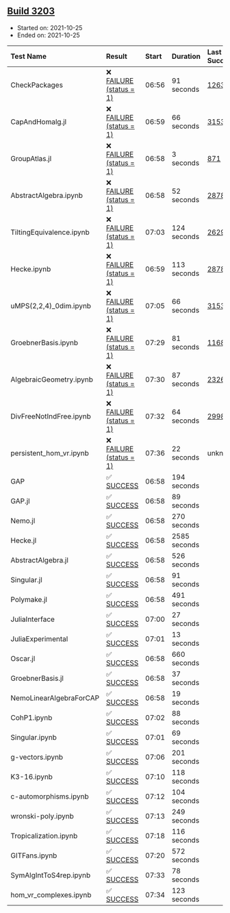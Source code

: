 ## [Build 3203](https://oscarci.mathematik.uni-kl.de/job/oscar-stable/3203/)

* Started on: 2021-10-25
* Ended on: 2021-10-25

| Test Name    | Result | Start | Duration | Last Success | First Failure |
|:-------------|:-------|:------|:---------|:-------------|:--------------|
| CheckPackages | ❌ [FAILURE (status = 1)](https://oscarci.mathematik.uni-kl.de/job/oscar-stable/3203/artifact/logs/build-3203/CheckPackages.log) | 06:56 | 91 seconds | [1263](https://oscarci.mathematik.uni-kl.de/job/oscar-stable/1263/) | [1264](https://oscarci.mathematik.uni-kl.de/job/oscar-stable/1264/) |
| CapAndHomalg.jl | ❌ [FAILURE (status = 1)](https://oscarci.mathematik.uni-kl.de/job/oscar-stable/3203/artifact/logs/build-3203/CapAndHomalg.jl.log) | 06:59 | 66 seconds | [3153](https://oscarci.mathematik.uni-kl.de/job/oscar-stable/3153/) | [3154](https://oscarci.mathematik.uni-kl.de/job/oscar-stable/3154/) |
| GroupAtlas.jl | ❌ [FAILURE (status = 1)](https://oscarci.mathematik.uni-kl.de/job/oscar-stable/3203/artifact/logs/build-3203/GroupAtlas.jl.log) | 06:58 | 3 seconds | [871](https://oscarci.mathematik.uni-kl.de/job/oscar-stable/871/) | [872](https://oscarci.mathematik.uni-kl.de/job/oscar-stable/872/) |
| AbstractAlgebra.ipynb | ❌ [FAILURE (status = 1)](https://oscarci.mathematik.uni-kl.de/job/oscar-stable/3203/artifact/logs/build-3203/AbstractAlgebra.ipynb.log) | 06:58 | 52 seconds | [2878](https://oscarci.mathematik.uni-kl.de/job/oscar-stable/2878/) | [2879](https://oscarci.mathematik.uni-kl.de/job/oscar-stable/2879/) |
| TiltingEquivalence.ipynb | ❌ [FAILURE (status = 1)](https://oscarci.mathematik.uni-kl.de/job/oscar-stable/3203/artifact/logs/build-3203/TiltingEquivalence.ipynb.log) | 07:03 | 124 seconds | [2629](https://oscarci.mathematik.uni-kl.de/job/oscar-stable/2629/) | [2630](https://oscarci.mathematik.uni-kl.de/job/oscar-stable/2630/) |
| Hecke.ipynb | ❌ [FAILURE (status = 1)](https://oscarci.mathematik.uni-kl.de/job/oscar-stable/3203/artifact/logs/build-3203/Hecke.ipynb.log) | 06:59 | 113 seconds | [2878](https://oscarci.mathematik.uni-kl.de/job/oscar-stable/2878/) | [2879](https://oscarci.mathematik.uni-kl.de/job/oscar-stable/2879/) |
| uMPS(2,2,4)_0dim.ipynb | ❌ [FAILURE (status = 1)](https://oscarci.mathematik.uni-kl.de/job/oscar-stable/3203/artifact/logs/build-3203/uMPS-2-2-4-_0dim.ipynb.log) | 07:05 | 66 seconds | [3153](https://oscarci.mathematik.uni-kl.de/job/oscar-stable/3153/) | [3154](https://oscarci.mathematik.uni-kl.de/job/oscar-stable/3154/) |
| GroebnerBasis.ipynb | ❌ [FAILURE (status = 1)](https://oscarci.mathematik.uni-kl.de/job/oscar-stable/3203/artifact/logs/build-3203/GroebnerBasis.ipynb.log) | 07:29 | 81 seconds | [1168](https://oscarci.mathematik.uni-kl.de/job/oscar-stable/1168/) | [1169](https://oscarci.mathematik.uni-kl.de/job/oscar-stable/1169/) |
| AlgebraicGeometry.ipynb | ❌ [FAILURE (status = 1)](https://oscarci.mathematik.uni-kl.de/job/oscar-stable/3203/artifact/logs/build-3203/AlgebraicGeometry.ipynb.log) | 07:30 | 87 seconds | [2326](https://oscarci.mathematik.uni-kl.de/job/oscar-stable/2326/) | [2327](https://oscarci.mathematik.uni-kl.de/job/oscar-stable/2327/) |
| DivFreeNotIndFree.ipynb | ❌ [FAILURE (status = 1)](https://oscarci.mathematik.uni-kl.de/job/oscar-stable/3203/artifact/logs/build-3203/DivFreeNotIndFree.ipynb.log) | 07:32 | 64 seconds | [2998](https://oscarci.mathematik.uni-kl.de/job/oscar-stable/2998/) | [2999](https://oscarci.mathematik.uni-kl.de/job/oscar-stable/2999/) |
| persistent_hom_vr.ipynb | ❌ [FAILURE (status = 1)](https://oscarci.mathematik.uni-kl.de/job/oscar-stable/3203/artifact/logs/build-3203/persistent_hom_vr.ipynb.log) | 07:36 | 22 seconds | unknown | unknown |
| GAP | ✅ [SUCCESS](https://oscarci.mathematik.uni-kl.de/job/oscar-stable/3203/artifact/logs/build-3203/GAP.log) | 06:58 | 194 seconds |  |  |
| GAP.jl | ✅ [SUCCESS](https://oscarci.mathematik.uni-kl.de/job/oscar-stable/3203/artifact/logs/build-3203/GAP.jl.log) | 06:58 | 89 seconds |  |  |
| Nemo.jl | ✅ [SUCCESS](https://oscarci.mathematik.uni-kl.de/job/oscar-stable/3203/artifact/logs/build-3203/Nemo.jl.log) | 06:58 | 270 seconds |  |  |
| Hecke.jl | ✅ [SUCCESS](https://oscarci.mathematik.uni-kl.de/job/oscar-stable/3203/artifact/logs/build-3203/Hecke.jl.log) | 06:58 | 2585 seconds |  |  |
| AbstractAlgebra.jl | ✅ [SUCCESS](https://oscarci.mathematik.uni-kl.de/job/oscar-stable/3203/artifact/logs/build-3203/AbstractAlgebra.jl.log) | 06:58 | 526 seconds |  |  |
| Singular.jl | ✅ [SUCCESS](https://oscarci.mathematik.uni-kl.de/job/oscar-stable/3203/artifact/logs/build-3203/Singular.jl.log) | 06:58 | 91 seconds |  |  |
| Polymake.jl | ✅ [SUCCESS](https://oscarci.mathematik.uni-kl.de/job/oscar-stable/3203/artifact/logs/build-3203/Polymake.jl.log) | 06:58 | 491 seconds |  |  |
| JuliaInterface | ✅ [SUCCESS](https://oscarci.mathematik.uni-kl.de/job/oscar-stable/3203/artifact/logs/build-3203/JuliaInterface.log) | 07:00 | 27 seconds |  |  |
| JuliaExperimental | ✅ [SUCCESS](https://oscarci.mathematik.uni-kl.de/job/oscar-stable/3203/artifact/logs/build-3203/JuliaExperimental.log) | 07:01 | 13 seconds |  |  |
| Oscar.jl | ✅ [SUCCESS](https://oscarci.mathematik.uni-kl.de/job/oscar-stable/3203/artifact/logs/build-3203/Oscar.jl.log) | 06:58 | 660 seconds |  |  |
| GroebnerBasis.jl | ✅ [SUCCESS](https://oscarci.mathematik.uni-kl.de/job/oscar-stable/3203/artifact/logs/build-3203/GroebnerBasis.jl.log) | 06:58 | 37 seconds |  |  |
| NemoLinearAlgebraForCAP | ✅ [SUCCESS](https://oscarci.mathematik.uni-kl.de/job/oscar-stable/3203/artifact/logs/build-3203/NemoLinearAlgebraForCAP.log) | 06:58 | 19 seconds |  |  |
| CohP1.ipynb | ✅ [SUCCESS](https://oscarci.mathematik.uni-kl.de/job/oscar-stable/3203/artifact/logs/build-3203/CohP1.ipynb.log) | 07:02 | 88 seconds |  |  |
| Singular.ipynb | ✅ [SUCCESS](https://oscarci.mathematik.uni-kl.de/job/oscar-stable/3203/artifact/logs/build-3203/Singular.ipynb.log) | 07:01 | 69 seconds |  |  |
| g-vectors.ipynb | ✅ [SUCCESS](https://oscarci.mathematik.uni-kl.de/job/oscar-stable/3203/artifact/logs/build-3203/g-vectors.ipynb.log) | 07:06 | 201 seconds |  |  |
| K3-16.ipynb | ✅ [SUCCESS](https://oscarci.mathematik.uni-kl.de/job/oscar-stable/3203/artifact/logs/build-3203/K3-16.ipynb.log) | 07:10 | 118 seconds |  |  |
| c-automorphisms.ipynb | ✅ [SUCCESS](https://oscarci.mathematik.uni-kl.de/job/oscar-stable/3203/artifact/logs/build-3203/c-automorphisms.ipynb.log) | 07:12 | 104 seconds |  |  |
| wronski-poly.ipynb | ✅ [SUCCESS](https://oscarci.mathematik.uni-kl.de/job/oscar-stable/3203/artifact/logs/build-3203/wronski-poly.ipynb.log) | 07:13 | 249 seconds |  |  |
| Tropicalization.ipynb | ✅ [SUCCESS](https://oscarci.mathematik.uni-kl.de/job/oscar-stable/3203/artifact/logs/build-3203/Tropicalization.ipynb.log) | 07:18 | 116 seconds |  |  |
| GITFans.ipynb | ✅ [SUCCESS](https://oscarci.mathematik.uni-kl.de/job/oscar-stable/3203/artifact/logs/build-3203/GITFans.ipynb.log) | 07:20 | 572 seconds |  |  |
| SymAlgIntToS4rep.ipynb | ✅ [SUCCESS](https://oscarci.mathematik.uni-kl.de/job/oscar-stable/3203/artifact/logs/build-3203/SymAlgIntToS4rep.ipynb.log) | 07:33 | 78 seconds |  |  |
| hom_vr_complexes.ipynb | ✅ [SUCCESS](https://oscarci.mathematik.uni-kl.de/job/oscar-stable/3203/artifact/logs/build-3203/hom_vr_complexes.ipynb.log) | 07:34 | 123 seconds |  |  |
